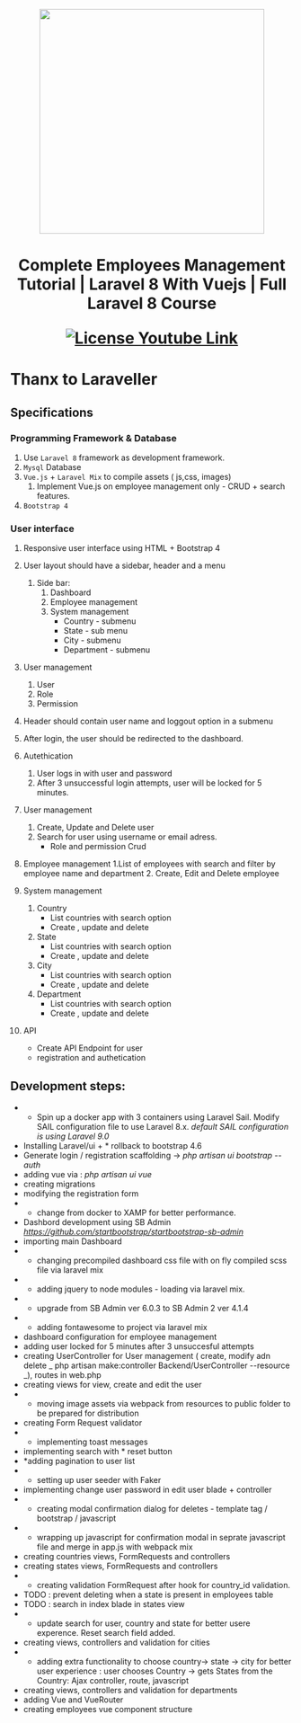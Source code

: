 <p align="center"><a href="https://laravel.com" target="_blank"><img src="https://raw.githubusercontent.com/laravel/art/master/logo-lockup/5%20SVG/2%20CMYK/1%20Full%20Color/laravel-logolockup-cmyk-red.svg" width="400"></a></p>

<h1 align="center">
<p>Complete Employees Management Tutorial | Laravel 8 With Vuejs | Full Laravel 8 Course</p>
<a href="https://youtu.be/xvLWgxExiEM"><img src="https://img.shields.io/packagist/l/laravel/framework" alt="License"> Youtube Link</a>
</h1>

# Thanx to Laraveller

## Specifications

### Programming Framework & Database
1. Use `Laravel 8` framework as development framework.
2. `Mysql` Database
3. `Vue.js` + `Laravel Mix` to compile assets ( js,css, images)
    1. Implement Vue.js on employee management only - CRUD + search features.
4. `Bootstrap 4`

### User interface

1. Responsive user interface using HTML + Bootstrap 4
2. User layout should have a sidebar, header and a menu
    1. Side bar:
        1. Dashboard
        2. Employee management
        3. System management
            - Country - submenu
            - State - sub menu
            - City - submenu
            - Department - submenu
3. User management
    1. User
    2. Role
    3. Permission
4. Header should contain user name and loggout option in a submenu
5. After login, the user should be redirected to the dashboard.
6. Autethication
    1. User logs in with user and password
    2. After 3 unsuccessful login attempts, user will be locked for 5 minutes.
7. User management
    1. Create, Update and Delete user
    2. Search for user using username or email adress.
        - Role and permission Crud
8. Employee management
    1.List of employees with search and filter by employee name and department
    2. Create, Edit and Delete employee
9. System management
    1. Country
        - List countries with search option
        - Create , update and delete
    2. State
        - List countries with search option
        - Create , update and delete
    3. City
        - List countries with search option
        - Create , update and delete
    4. Department
        - List countries with search option
        - Create , update and delete


10. API
    - Create API Endpoint for user
    - registration and authetication



## Development steps:

- * Spin up a docker app with 3 containers using Laravel Sail. Modify SAIL configuration file to use Laravel 8.x.
<i>default SAIL configuration is using Laravel 9.0</i>
- Installing Laravel/ui + * rollback to bootstrap 4.6
- Generate login / registration scaffolding -> _php artisan ui bootstrap --auth_
- adding vue via : _php artisan ui vue_
- creating migrations
- modifying the registration form
- * change from docker to XAMP for better performance.
- Dashbord development using SB Admin _https://github.com/startbootstrap/startbootstrap-sb-admin_
- importing main Dashboard
- * changing precompiled dashboard css file with on fly compiled scss file via laravel mix
- * adding jquery to node modules - loading via laravel mix. 
- * upgrade from SB Admin ver 6.0.3 to SB Admin 2 ver 4.1.4
- * adding fontawesome to project via laravel mix
- dashboard configuration for employee management
- adding user locked for 5 minutes after 3 unsuccesful attempts
- creating UserController for User management ( create, modify adn delete _ php artisan make:controller Backend/UserController --resource _), routes in web.php
- creating views for view, create and edit the user
- * moving image assets via webpack from resources to public folder to be prepared for distribution
- creating Form Request validator
- * implementing toast messages
- implementing search with * reset button
- *adding pagination to user list
- * setting up user seeder with Faker
- implementing change user password in edit user blade + controller
- * creating modal confirmation dialog for deletes - template tag / bootstrap / javascript
- * wrapping up javascript for confirmation modal in seprate javascript file and merge in app.js with webpack mix
- creating countries views, FormRequests and controllers
- creating states views, FormRequests and controllers
- * creating validation FormRequest after hook for country_id validation.
- TODO : prevent deleting when a state is present in employees table
- TODO : search in index blade in states view
- * update search for user, country and state for better usere experence. Reset search field added.
- creating views, controllers and validation for cities
- * adding extra functionality to choose country-> state -> city for better user experience :
    user chooses Country -> gets States from the Country: Ajax controller, route, javascript
- creating views, controllers and validation for departments
- adding Vue and VueRouter
- creating employees vue component structure


